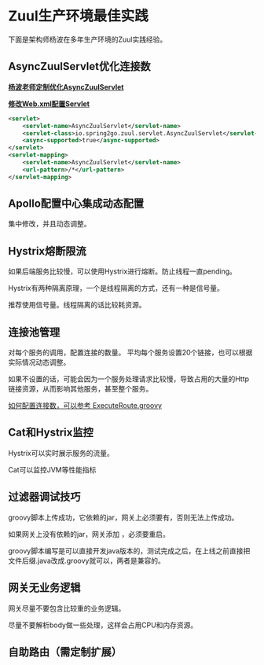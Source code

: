 # Zuul生产环境最佳实践


下面是架构师杨波在多年生产环境的Zuul实践经验。

## AsyncZuulServlet优化连接数


[**杨波老师定制优化AsyncZuulServlet**](https://github.com/spring2go/s2g-zuul/blob/master/s2g-zuul-mobile/src/main/java/io/spring2go/zuul/servlet/AsyncZuulServlet.java)


[**修改Web.xml配置Servlet**](https://github.com/spring2go/s2g-zuul/blob/master/s2g-zuul-mobile/src/main/webapp/WEB-INF/web.xml)


```xml
<servlet>
    <servlet-name>AsyncZuulServlet</servlet-name>
    <servlet-class>io.spring2go.zuul.servlet.AsyncZuulServlet</servlet-class>
    <async-supported>true</async-supported>
</servlet>
<servlet-mapping>
    <servlet-name>AsyncZuulServlet</servlet-name>
    <url-pattern>/*</url-pattern>
</servlet-mapping>
```


## Apollo配置中心集成动态配置

集中修改，并且动态调整。

## Hystrix熔断限流

如果后端服务比较慢，可以使用Hystrix进行熔断。防止线程一直pending。

Hystrix有两种隔离原理，一个是线程隔离的方式，还有一种是信号量。 

推荐使用信号量。线程隔离的话比较耗资源。


## 连接池管理

对每个服务的调用，配置连接的数量。 平均每个服务设置20个链接，也可以根据实际情况动态调整。

如果不设置的话，可能会因为一个服务处理请求比较慢，导致占用的大量的Http链接资源，从而影响其他服务，甚至整个服务。

[如何配置连接数，可以参考 ExecuteRoute.groovy](https://github.com/spring2go/s2g-zuul/blob/master/s2g-zuul-mobile/src/scripts/route/ExecuteRoute.groovy)

## Cat和Hystrix监控

Hystrix可以实时展示服务的流量。

Cat可以监控JVM等性能指标

## 过滤器调试技巧

groovy脚本上传成功，它依赖的jar，网关上必须要有，否则无法上传成功。

如果网关上没有依赖的jar，网关添加 ，必须要重启。   

groovy脚本编写是可以直接开发java版本的，测试完成之后，在上线之前直接把文件后缀.java改成.groovy就可以，两者是兼容的。

## 网关无业务逻辑

网关尽量不要包含比较重的业务逻辑。

尽量不要解析body做一些处理，这样会占用CPU和内存资源。


## 自助路由（需定制扩展） 




